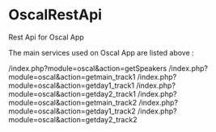 # OscalRestApi
Rest Api for Oscal App

The main services used on Oscal App are listed above :

/index.php?module=oscal&action=getSpeakers
/index.php?module=oscal&action=getmain_track1
/index.php?module=oscal&action=getday1_track1
/index.php?module=oscal&action=getday2_track1
/index.php?module=oscal&action=getmain_track2
/index.php?module=oscal&action=getday1_track2
/index.php?module=oscal&action=getday2_track2
